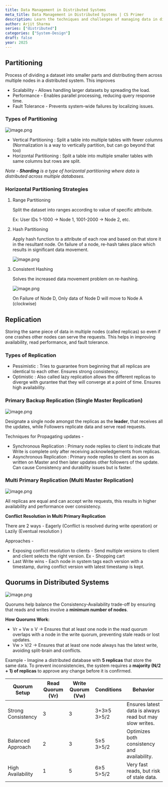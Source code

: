 ```yaml
---
title: Data Management in Distributed Systems
meta_title: Data Management in Distributed Systems | CS Primer
description: Learn the techniques and challenges of managing data in distributed systems, including replication, sharding, and fault tolerance. Essential for developers in 2025.
author: Arjit Sharma
series: ["distributed"]
categories: ["System-Design"]
draft: false
year: 2025
---
```


## Partitioning

Process of dividing a dataset into smaller parts and distributing them across multiple nodes in a distributed system. This improves 

- Scalability - Allows handling larger datasets by spreading the load.
- Performance - Enables parallel processing, reducing query response time.
- Fault Tolerance - Prevents system-wide failures by localizing issues.

### Types of Partitioning

![image.png](https://res.cloudinary.com/dwa6rcttw/image/upload/v1742840302/image_2_jjq08j.png)

- Vertical Partitioning : Split a table into multiple tables with fewer columns (Normalization is a way to vertically partition, but can go beyond that too)
- Horizontal Partitioning : Split a table into multiple smaller tables with same columns but rows are split.
    
*Note - **Sharding** is a type of horizontal partitioning where data is distributed across multiple databases.*
    

### Horizontal Partitioning Strategies

1. Range Partitioning 
    
    Split the dataset into ranges according to value of specific attribute. 
    
    Ex: User IDs 1-1000 → Node 1, 1001-2000 → Node 2, etc.
    
2. Hash Partitioning 
    
    Apply hash function to a attribute of each row and based on that store it in the resultant node. On failure of a node, re-hash takes place which results in significant data movement.
    
    ![image.png](https://res.cloudinary.com/dwa6rcttw/image/upload/v1742840302/image_3_oj5vec.png)
    
3. Consistent Hashing 
    
    Solves the increased data movement problem on re-hashing. 
    
    ![image.png](https://res.cloudinary.com/dwa6rcttw/image/upload/v1742840303/image_4_bqnovu.png)
    
    On Failure of Node D, Only data of Node D will move to Node A (clockwise)

## Replication

Storing the same piece of data in multiple nodes (called replicas) so even if one crashes other nodes can serve the requests. This helps in improving availability, read performance, and fault tolerance.

### Types of Replication

- Pessimistic : Tries to guarantee from beginning that all replicas are identical to each other. Ensures strong consistency.
- Optimistic : Also called lazy replication allows the different replicas to diverge with gurantee that they will converge at a point of time. Ensures high availability.

### Primary Backup Replication (Single Master Replication)

![image.png](https://res.cloudinary.com/dwa6rcttw/image/upload/v1742840302/image_5_kyz6uo.png)

Designate a single node amongst the replicas as the **leader**, that receives all the updates, while Followers replicate data and serve read requests.

Techniques for Propagating updates - 

- Synchronous Replication : Primary node replies to client to indicate that Write is complete only after receiving acknowledgements from replicas.
- Asynchronous Replication : Primary node replies to client as soon as written on Master and then later updates other followers of the update. Can cause Consistency and durability issues but is faster.

### Multi Primary Replication (Multi Master Replication)

![image.png](https://res.cloudinary.com/dwa6rcttw/image/upload/v1742840303/image_6_mfo7fm.png)

All replicas are equal and can accept write requests, this results in higher availability and performance over consistency.

**Conflict Resolution in Multi Primary Replication** 

There are 2 ways - Eagerly (Conflict is resolved during write operation) or Lazily (Eventual resolution )

Approaches - 

- Exposing conflict resolution to clients - Send multiple versions to client and client selects the right version. Ex - Shopping cart
- Last Write wins - Each node in system tags each version with a timestamp, during conflict version with latest timestamp is kept.

## Quorums in Distributed Systems

![image.png](https://res.cloudinary.com/dwa6rcttw/image/upload/v1742840303/image_7_rbcu4m.png)

Quorums help balance the Consistency-Availability trade-off by ensuring that reads and writes involve a **minimum number of nodes**.

**How Quorums Work:**

- Vr + Vw ≥ V → Ensures that at least one node in the read quorum overlaps with a node in the write quorum, preventing stale reads or lost updates.
- Vw > V/2 → Ensures that at least one node always has the latest write, avoiding split-brain and conflicts.

Example - Imagine a distributed database with **5 replicas** that store the same data. To prevent inconsistencies, the system requires a **majority (N/2 + 1) of replicas** to approve any change before it is confirmed.

| Quorum Setup         | Read Quorum (Vr) | Write Quorum (Vw) | Conditions  | Behavior  |
|----------------------|-----------------|-------------------|------------|-----------|
| Strong Consistency  | 3               | 3                 | 3+3≥5 <br> 3>5/2 | Ensures latest data is always read but may slow writes. |
| Balanced Approach   | 2               | 3                 | 5≥5 <br> 3>5/2 | Optimizes both consistency and availability. |
| High Availability   | 1               | 5                 | 6≥5 <br> 5>5/2 | Very fast reads, but risk of stale data. |
